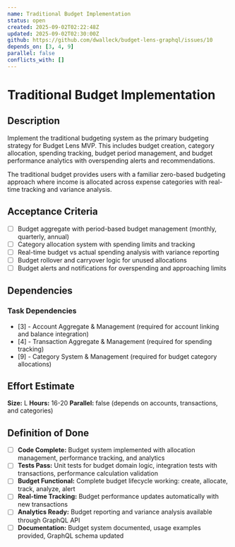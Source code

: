 ```yaml
---
name: Traditional Budget Implementation
status: open
created: 2025-09-02T02:22:48Z
updated: 2025-09-02T02:30:00Z
github: https://github.com/dwalleck/budget-lens-graphql/issues/10
depends_on: [3, 4, 9]
parallel: false
conflicts_with: []
---
```


# Traditional Budget Implementation

## Description

Implement the traditional budgeting system as the primary budgeting strategy for Budget Lens MVP. This includes budget creation, category allocation, spending tracking, budget period management, and budget performance analytics with overspending alerts and recommendations.

The traditional budget provides users with a familiar zero-based budgeting approach where income is allocated across expense categories with real-time tracking and variance analysis.

## Acceptance Criteria

- [ ] Budget aggregate with period-based budget management (monthly, quarterly, annual)
- [ ] Category allocation system with spending limits and tracking
- [ ] Real-time budget vs actual spending analysis with variance reporting
- [ ] Budget rollover and carryover logic for unused allocations
- [ ] Budget alerts and notifications for overspending and approaching limits

## Dependencies

### Task Dependencies
- [3] - Account Aggregate & Management (required for account linking and balance integration)
- [4] - Transaction Aggregate & Management (required for spending tracking)
- [9] - Category System & Management (required for budget category allocations)

## Effort Estimate

**Size:** L
**Hours:** 16-20
**Parallel:** false (depends on accounts, transactions, and categories)

## Definition of Done

- [ ] **Code Complete:** Budget system implemented with allocation management, performance tracking, and analytics
- [ ] **Tests Pass:** Unit tests for budget domain logic, integration tests with transactions, performance calculation validation
- [ ] **Budget Functional:** Complete budget lifecycle working: create, allocate, track, analyze, alert
- [ ] **Real-time Tracking:** Budget performance updates automatically with new transactions
- [ ] **Analytics Ready:** Budget reporting and variance analysis available through GraphQL API
- [ ] **Documentation:** Budget system documented, usage examples provided, GraphQL schema updated